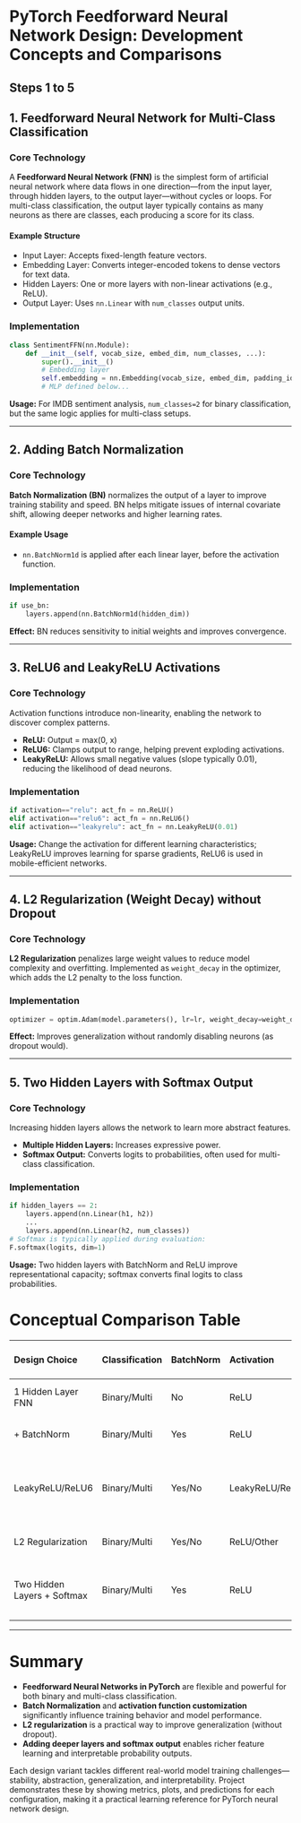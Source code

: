 # PyTorch Feedforward Neural Network Design: Development Concepts and Comparisons

## Steps 1 to 5

## 1. Feedforward Neural Network for Multi-Class Classification

### Core Technology

A **Feedforward Neural Network (FNN)** is the simplest form of artificial neural network where data flows in one direction—from the input layer, through hidden layers, to the output layer—without cycles or loops. For multi-class classification, the output layer typically contains as many neurons as there are classes, each producing a score for its class.

#### Example Structure

- Input Layer: Accepts fixed-length feature vectors.
- Embedding Layer: Converts integer-encoded tokens to dense vectors for text data.
- Hidden Layers: One or more layers with non-linear activations (e.g., ReLU).
- Output Layer: Uses `nn.Linear` with `num_classes` output units.


### Implementation

```python
class SentimentFFN(nn.Module):
    def __init__(self, vocab_size, embed_dim, num_classes, ...):
        super().__init__()
        # Embedding layer
        self.embedding = nn.Embedding(vocab_size, embed_dim, padding_idx=0)
        # MLP defined below...
```

**Usage:** For IMDB sentiment analysis, `num_classes=2` for binary classification, but the same logic applies for multi-class setups.

***

## 2. Adding Batch Normalization

### Core Technology

**Batch Normalization (BN)** normalizes the output of a layer to improve training stability and speed. BN helps mitigate issues of internal covariate shift, allowing deeper networks and higher learning rates.

#### Example Usage

- `nn.BatchNorm1d` is applied after each linear layer, before the activation function.


### Implementation

```python
if use_bn:
    layers.append(nn.BatchNorm1d(hidden_dim))
```

**Effect:** BN reduces sensitivity to initial weights and improves convergence.

***

## 3. ReLU6 and LeakyReLU Activations

### Core Technology

Activation functions introduce non-linearity, enabling the network to discover complex patterns.

- **ReLU:** Output = max(0, x)
- **ReLU6:** Clamps output to  range, helping prevent exploding activations.
- **LeakyReLU:** Allows small negative values (slope typically 0.01), reducing the likelihood of dead neurons.


### Implementation

```python
if activation=="relu": act_fn = nn.ReLU()
elif activation=="relu6": act_fn = nn.ReLU6()
elif activation=="leakyrelu": act_fn = nn.LeakyReLU(0.01)
```

**Usage:** Change the activation for different learning characteristics; LeakyReLU improves learning for sparse gradients, ReLU6 is used in mobile-efficient networks.

***

## 4. L2 Regularization (Weight Decay) without Dropout

### Core Technology

**L2 Regularization** penalizes large weight values to reduce model complexity and overfitting. Implemented as `weight_decay` in the optimizer, which adds the L2 penalty to the loss function.

### Implementation

```python
optimizer = optim.Adam(model.parameters(), lr=lr, weight_decay=weight_decay)
```

**Effect:** Improves generalization without randomly disabling neurons (as dropout would).

***

## 5. Two Hidden Layers with Softmax Output

### Core Technology

Increasing hidden layers allows the network to learn more abstract features.

- **Multiple Hidden Layers:** Increases expressive power.
- **Softmax Output:** Converts logits to probabilities, often used for multi-class classification.


### Implementation

```python
if hidden_layers == 2:
    layers.append(nn.Linear(h1, h2))
    ...
    layers.append(nn.Linear(h2, num_classes))
# Softmax is typically applied during evaluation:
F.softmax(logits, dim=1)
```

**Usage:** Two hidden layers with BatchNorm and ReLU improve representational capacity; softmax converts final logits to class probabilities.

# Conceptual Comparison Table

| Design Choice | Classification | BatchNorm | Activation | Regularization | Layers \& Output | Typical Impact |
| :-- | :-- | :-- | :-- | :-- | :-- | :-- |
| 1 Hidden Layer FNN | Binary/Multi | No | ReLU | None | 1 hidden, logits | Fast, baseline accuracy |
| + BatchNorm | Binary/Multi | Yes | ReLU | None | 1 hidden, logits | More stable, better convergence |
| LeakyReLU/ReLU6 | Binary/Multi | Yes/No | LeakyReLU/ReLU6 | None | 1 hidden, logits | Improved learning for sparse gradients or bounded activations |
| L2 Regularization | Binary/Multi | Yes/No | ReLU/Other | L2 | 1 hidden, logits | Less overfit, better generalization |
| Two Hidden Layers + Softmax | Binary/Multi | Yes | ReLU | None | 2 hidden, softmax | Improved feature abstraction, probability outputs |


***

# Summary

- **Feedforward Neural Networks in PyTorch** are flexible and powerful for both binary and multi-class classification.
- **Batch Normalization** and **activation function customization** significantly influence training behavior and model performance.
- **L2 regularization** is a practical way to improve generalization (without dropout).
- **Adding deeper layers and softmax output** enables richer feature learning and interpretable probability outputs.

Each design variant tackles different real-world model training challenges—stability, abstraction, generalization, and interpretability. Project demonstrates these by showing metrics, plots, and predictions for each configuration, making it a practical learning reference for PyTorch neural network design.
